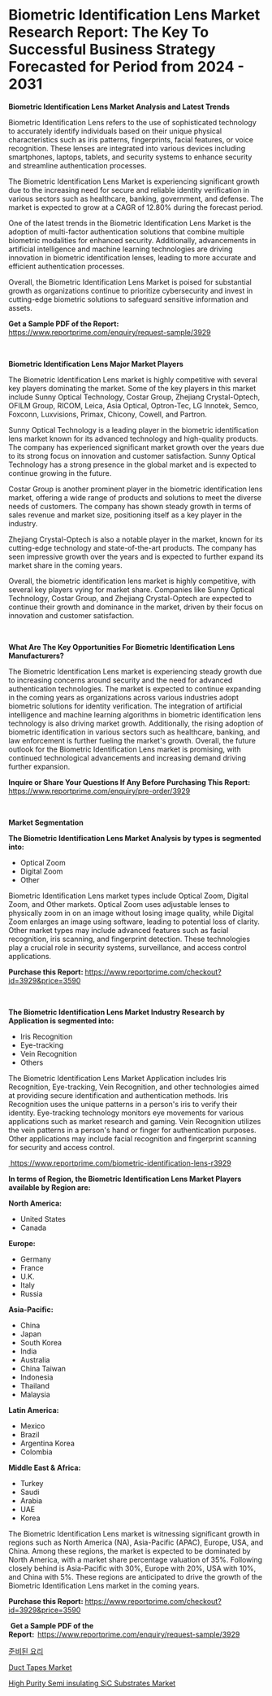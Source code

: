 <p><h1>Biometric Identification Lens Market Research Report: The Key To Successful Business Strategy Forecasted for Period from 2024 - 2031</h1></p><p><strong>Biometric Identification Lens Market Analysis and Latest Trends</strong></p>
<p><p>Biometric Identification Lens refers to the use of sophisticated technology to accurately identify individuals based on their unique physical characteristics such as iris patterns, fingerprints, facial features, or voice recognition. These lenses are integrated into various devices including smartphones, laptops, tablets, and security systems to enhance security and streamline authentication processes.</p><p>The Biometric Identification Lens Market is experiencing significant growth due to the increasing need for secure and reliable identity verification in various sectors such as healthcare, banking, government, and defense. The market is expected to grow at a CAGR of 12.80% during the forecast period.</p><p>One of the latest trends in the Biometric Identification Lens Market is the adoption of multi-factor authentication solutions that combine multiple biometric modalities for enhanced security. Additionally, advancements in artificial intelligence and machine learning technologies are driving innovation in biometric identification lenses, leading to more accurate and efficient authentication processes.</p><p>Overall, the Biometric Identification Lens Market is poised for substantial growth as organizations continue to prioritize cybersecurity and invest in cutting-edge biometric solutions to safeguard sensitive information and assets.</p></p>
<p><strong>Get a Sample PDF of the Report:&nbsp;</strong> <a href="https://www.reportprime.com/enquiry/request-sample/3929">https://www.reportprime.com/enquiry/request-sample/3929</a></p>
<p>&nbsp;</p>
<p><strong>Biometric Identification Lens Major Market Players</strong></p>
<p><p>The Biometric Identification Lens market is highly competitive with several key players dominating the market. Some of the key players in this market include Sunny Optical Technology, Costar Group, Zhejiang Crystal-Optech, OFILM Group, RICOM, Leica, Asia Optical, Optron-Tec, LG Innotek, Semco, Foxconn, Luxvisions, Primax, Chicony, Cowell, and Partron.</p><p>Sunny Optical Technology is a leading player in the biometric identification lens market known for its advanced technology and high-quality products. The company has experienced significant market growth over the years due to its strong focus on innovation and customer satisfaction. Sunny Optical Technology has a strong presence in the global market and is expected to continue growing in the future.</p><p>Costar Group is another prominent player in the biometric identification lens market, offering a wide range of products and solutions to meet the diverse needs of customers. The company has shown steady growth in terms of sales revenue and market size, positioning itself as a key player in the industry.</p><p>Zhejiang Crystal-Optech is also a notable player in the market, known for its cutting-edge technology and state-of-the-art products. The company has seen impressive growth over the years and is expected to further expand its market share in the coming years.</p><p>Overall, the biometric identification lens market is highly competitive, with several key players vying for market share. Companies like Sunny Optical Technology, Costar Group, and Zhejiang Crystal-Optech are expected to continue their growth and dominance in the market, driven by their focus on innovation and customer satisfaction.</p></p>
<p>&nbsp;</p>
<p><strong>What Are The Key Opportunities For Biometric Identification Lens Manufacturers?</strong></p>
<p><p>The Biometric Identification Lens market is experiencing steady growth due to increasing concerns around security and the need for advanced authentication technologies. The market is expected to continue expanding in the coming years as organizations across various industries adopt biometric solutions for identity verification. The integration of artificial intelligence and machine learning algorithms in biometric identification lens technology is also driving market growth. Additionally, the rising adoption of biometric identification in various sectors such as healthcare, banking, and law enforcement is further fueling the market's growth. Overall, the future outlook for the Biometric Identification Lens market is promising, with continued technological advancements and increasing demand driving further expansion.</p></p>
<p><strong>Inquire or Share Your Questions If Any Before Purchasing This Report:</strong> <a href="https://www.reportprime.com/enquiry/pre-order/3929">https://www.reportprime.com/enquiry/pre-order/3929</a></p>
<p>&nbsp;</p>
<p><strong>Market Segmentation</strong></p>
<p><strong>The Biometric Identification Lens Market Analysis by types is segmented into:</strong></p>
<p><ul><li>Optical Zoom</li><li>Digital Zoom</li><li>Other</li></ul></p>
<p><p>Biometric Identification Lens market types include Optical Zoom, Digital Zoom, and Other markets. Optical Zoom uses adjustable lenses to physically zoom in on an image without losing image quality, while Digital Zoom enlarges an image using software, leading to potential loss of clarity. Other market types may include advanced features such as facial recognition, iris scanning, and fingerprint detection. These technologies play a crucial role in security systems, surveillance, and access control applications.</p></p>
<p><strong>Purchase this Report:&nbsp;</strong><a href="https://www.reportprime.com/checkout?id=3929&price=3590">https://www.reportprime.com/checkout?id=3929&price=3590</a></p>
<p>&nbsp;</p>
<p><strong>The Biometric Identification Lens Market Industry Research by Application is segmented into:</strong></p>
<p><ul><li>Iris Recognition</li><li>Eye-tracking</li><li>Vein Recognition</li><li>Others</li></ul></p>
<p><p>The Biometric Identification Lens Market Application includes Iris Recognition, Eye-tracking, Vein Recognition, and other technologies aimed at providing secure identification and authentication methods. Iris Recognition uses the unique patterns in a person's iris to verify their identity. Eye-tracking technology monitors eye movements for various applications such as market research and gaming. Vein Recognition utilizes the vein patterns in a person's hand or finger for authentication purposes. Other applications may include facial recognition and fingerprint scanning for security and access control.</p></p>
<p><a href="https://www.reportprime.com/biometric-identification-lens-r3929">&nbsp;https://www.reportprime.com/biometric-identification-lens-r3929</a></p>
<p><strong>In terms of Region, the Biometric Identification Lens Market Players available by Region are:</strong></p>
<p>
    <p> <strong> North America: </strong>
        <ul>
            <li>United States</li>
            <li>Canada</li>
        </ul>
        </p> 
    <p> <strong> Europe: </strong>
        <ul>
            <li>Germany</li>
            <li>France</li>
            <li>U.K.</li>
            <li>Italy</li>
            <li>Russia</li>
        </ul>
        </p> 
    <p> <strong> Asia-Pacific: </strong>
        <ul>
            <li>China</li>
            <li>Japan</li>
            <li>South Korea</li>
            <li>India</li>
            <li>Australia</li>
            <li>China Taiwan</li>
            <li>Indonesia</li>
            <li>Thailand</li>
            <li>Malaysia</li>
        </ul>
        </p> 
    <p> <strong> Latin America: </strong>
        <ul>
            <li>Mexico</li>
            <li>Brazil</li>
            <li>Argentina Korea</li>
            <li>Colombia</li>
        </ul>
        </p> 
    <p> <strong> Middle East & Africa: </strong>
        <ul>
            <li>Turkey</li>
            <li>Saudi</li>
            <li>Arabia</li>
            <li>UAE</li>
            <li>Korea</li>
        </ul>
    </p>
    </p>
<p><p>The Biometric Identification Lens market is witnessing significant growth in regions such as North America (NA), Asia-Pacific (APAC), Europe, USA, and China. Among these regions, the market is expected to be dominated by North America, with a market share percentage valuation of 35%. Following closely behind is Asia-Pacific with 30%, Europe with 20%, USA with 10%, and China with 5%. These regions are anticipated to drive the growth of the Biometric Identification Lens market in the coming years.</p></p>
<p><strong>Purchase this Report: </strong><a href="https://www.reportprime.com/checkout?id=3929&price=3590">https://www.reportprime.com/checkout?id=3929&price=3590</a></p>
<p>&nbsp;<strong>Get a Sample PDF of the Report:&nbsp;&nbsp;</strong><a href="https://www.reportprime.com/enquiry/request-sample/3929">https://www.reportprime.com/enquiry/request-sample/3929</a></p>
<p><strong></strong></p>
<p><p><a href="https://github.com/sougarounis/Market-Research-Report-List-4/blob/main/981069677867.md">준비된 요리</a></p><p><a href="https://issuu.com/reportprime-2/docs/duct-tapes-market-size-2030.pptx">Duct Tapes Market</a></p><p><a href="https://github.com/LibbySpencer2018/Market-Research-Report-List-1/blob/main/high-purity-semi-insulating-sic-substrates-market.md">High Purity Semi insulating SiC Substrates Market</a></p></p>